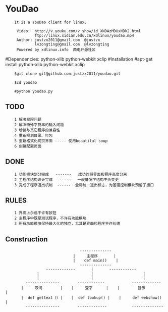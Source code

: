 # YouDao

        It is a YouDao client for linux.

         Video:  http://v.youku.com/v_show/id_XNDAzMDUxNDk2.html
                 ftp://linux.xidian.edu.cn/xdlinux/youdao.mp4
         Author: justzx2011@gmail.com  @justzx
                 lvzongting@gmail.com  @lvzongting
         Powered by xdlinux.info  西电开源社区 
        

#Dependencies:
        python-xlib python-webkit xclip
#Installation
        #apt-get install python-xlib python-webkit xclip
        
        $git clone git@github.com:justzx2011/youdao.git
         
        $cd youdao
        
        #python youdao.py
        
TODO
--------------

        1 解决权限问题
        2 解决特殊字符串的输入问题
        3 增强与其它程序的兼容性
        4 重新规划目录、打包
        5 重新格式化网页界面 ----- 使用beautiful soup 
        6 创建配置页面 
DONE
-----
        1 功能模块划分完成   -------   成功的将界面和程序高度分离
        2 主程序结构设计完成   ------  一般情况下结构不会变更
        3 完成了程序退出机制  ------  全局统一退出标志，为差错控制模块预留了接口
RULES
----
        1 界面上永远不许有按钮
        2 主程序中既是测试程序，不许有功能模块
        3 所有功能模块保持最大化的独立，尤其是界面和程序不许纠缠
Construction
----
        
                                     --------------
                                  |     主程序       |
                                  |    def main()    |
                                     --------------
                      -------------       |       ------------
                  |                       |                      |
                  |                       |                      |
             ---------------        ------------            -------------
           |     取词        |    |     查字      |    |        显示        |
           |  def gettext（）|    |  def lookup() |    |     def webshow()  |
             ---------------        -------------           --------------
        
        
        
        
        
        
        
        
        
        
        